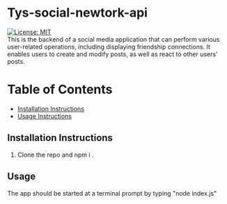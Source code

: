 # Tys-social-newtork-api

[![License: MIT](https://img.shields.io/badge/License-MIT-yellow.svg)](https://opensource.org/licenses/MIT)     
This is the backend of a social media application that can perform various user-related operations, including displaying friendship connections. It enables users to create and modify posts, as well as react to other users' posts.


Table of Contents
=================
* [Installation Instructions](#installation-instructions)
* [Usage Instructions](#usage)


## Installation Instructions
1.  Clone the repo and npm i .

## Usage
The app should be started at a terminal prompt by typing "node index.js"



